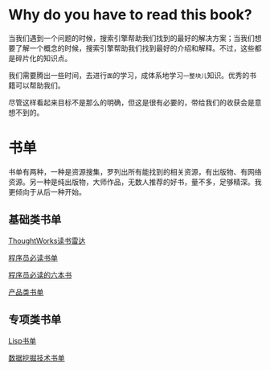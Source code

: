 # Why do you have to read this book?

当我们遇到一个问题的时候，搜索引擎帮助我们找到的最好的解决方案；当我们想要了解一个概念的时候，搜索引擎帮助我们找到最好的介绍和解释。不过，这些都是碎片化的知识点。

我们需要腾出一些时间，去进行`面`的学习，成体系地学习`一整块儿`知识。优秀的书籍可以帮助我们。

尽管这样看起来目标不是那么的明确，但这是很有必要的，带给我们的收获会是意想不到的。





# 书单

书单有两种，一种是资源搜集，罗列出所有能找到的相关资源，有出版物、有网络资源。另一种是纯出版物，大师作品，无数人推荐的好书，量不多，足够精深。我更倾向于从后一种开始。

## 基础类书单

[ThoughtWorks读书雷达](http://insights.thoughtworkers.org/reading-radar-2016/)

[程序员必读书单](http://lucida.me/blog/developer-reading-list)

[程序员必读的六本书](http://droidyue.com/blog/2015/07/04/six-books-every-programer-must-read/)

[产品类书单](https://www.zhihu.com/question/19568240)

## 专项类书单

[Lisp书单](http://gty.org.in/2014/05/09/learn-lisp-books.html)

[数据挖掘技术书单](https://www.zhihu.com/question/20757000)

